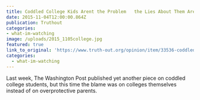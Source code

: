 ```yaml
---
title: Coddled College Kids Arent the Problem   the Lies About Them Are
date: 2015-11-04T12:00:00.864Z
publication: Truthout
categories: 
- what-im-watching
image: /uploads/2015_1105college.jpg
featured: true
link_to_original: 'https://www.truth-out.org/opinion/item/33536-coddled-college-kids-aren-t-the-problem-the-lies-about-them-are'
categories:
  - what-im-watching
---
```

Last week, The Washington Post published yet another piece on coddled college students, but this time the blame was on colleges themselves instead of on overprotective parents.&nbsp;